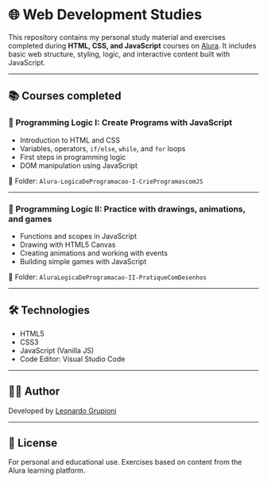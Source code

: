 # 🌐 Web Development Studies

This repository contains my personal study material and exercises completed during **HTML, CSS, and JavaScript** courses on [Alura](https://www.alura.com.br/). It includes basic web structure, styling, logic, and interactive content built with JavaScript.

---

## 📚 Courses completed

### 🚀 Programming Logic I: Create Programs with JavaScript

- Introduction to HTML and CSS
- Variables, operators, `if/else`, `while`, and `for` loops
- First steps in programming logic
- DOM manipulation using JavaScript

📁 Folder: `Alura-LogicaDeProgramacao-I-CrieProgramascomJS`

---

### 🧠 Programming Logic II: Practice with drawings, animations, and games

- Functions and scopes in JavaScript
- Drawing with HTML5 Canvas
- Creating animations and working with events
- Building simple games with JavaScript

📁 Folder: `AluraLogicaDeProgramacao-II-PratiqueComDesenhos`

---

## 🛠 Technologies

- HTML5  
- CSS3  
- JavaScript (Vanilla JS)  
- Code Editor: Visual Studio Code

---

## 👨‍💻 Author

Developed by [Leonardo Grupioni](https://github.com/leonardogrupioni)  

---

## 📄 License

For personal and educational use. Exercises based on content from the Alura learning platform.
